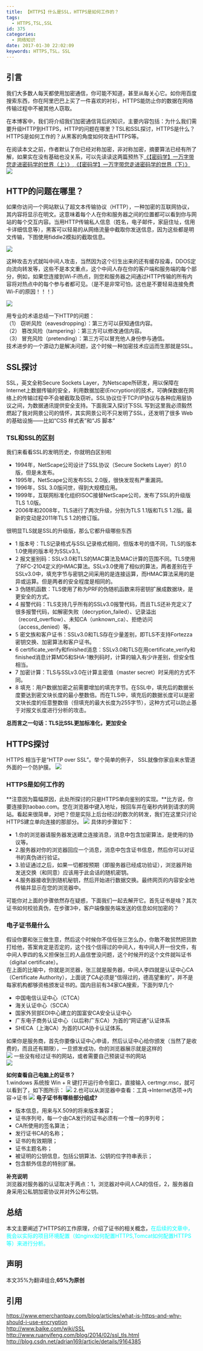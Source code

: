 ```yaml
---
title: 【HTTPS】什么是SSL，HTTPS是如何工作的？
tags:
  - HTTPS,TSL,SSL
id: 375
categories:
  - 网络知识
date: 2017-01-30 22:02:09
keywords: HTTPS,TSL，SSL
---
```


## 引言
我们大多数人每天都使用加密通信，你可能不知道，甚至从每关心它。如你用百度搜索东西，你在阿里巴巴上买了一件喜欢的衬衫，HTTPS能防止你的数据在网络传输过程中不被其他人窃取。

在本博客中，我们将介绍我们加密通信背后的知识，主要内容包括：为什么我们需要升级HTTP到HTTPS，HTTP的问题在哪里？TSL和SSL探讨，HTTPS是什么？HTTPS是如何工作的？从黑客的角度如何攻击HTTPS等。

在阅读本文之前，作者默认了你已经对称加密，非对称加密，摘要算法已经有所了解，如果实在没有基础也没关系，可以先读读这两篇预热下[《【密码学】一万字带您走进密码学的世界（上）》](http://www.ehcoo.com/cryptology.html),[《【密码学】一万字带您走进密码学的世界（下）》](http://www.ehcoo.com/cryptology1.html)
![](../images/2017/02/httpswork_1.jpg)
<!--more-->

## HTTP的问题在哪里？
如果你访问一个网站默认了超文本传输协议（HTTP），一种加密的互联网协议，其内容将显示在明文。这意味着每个人在你和服务器之间的位置都可以看到你与网站的每个交互内容。当用HTTP传输私人信息（姓名，电子邮件，家庭住址，信用卡详细信息等），黑客可以轻易的从网络流量中截取你发送信息，因为这些都是明文传输，下图使用fiddle2模拟的截取信息。

![](../images/2017/02/httpswork_4.jpg?)

这种攻击方式就叫中间人攻击，当然因为这个衍生出来的还有缓存投毒，DDOS定向流向转发等，这些不是本文重点，这个中间人存在你的客户端和服务端的每个部分，例如，如果您连接到Wi-Fi热点，则您和服务器之间通过HTTP传输的所有内容将对热点中的每个参与者都可见。（是不是非常可怕，这也是不要轻易连接免费Wi-Fi的原因！！！）  

![](../images/2017/02/httpswork_2.jpg)  

用专业的术语总结一下HTTP的问题：  
（1） 窃听风险（eavesdropping）：第三方可以获知通信内容。  
（2） 篡改风险（tampering）：第三方可以修改通信内容。  
（3） 冒充风险（pretending）：第三方可以冒充他人身份参与通信。  
技术进步的一个源动力是解决问题，这个时候一种加密技术应运而生那就是SSL。
## SSL探讨
SSL，英文全称Secure Sockets Layer，为Netscape所研发，用以保障在Internet上数据传输的安全，利用数据加密(Encryption)的技术，可确保数据在网络上的传输过程中不会被截取及窃听。SSL协议位于TCP/IP协议与各种应用层协议之间，为数据通讯提供安全支持。下面我深入探讨下SSL
写到这里我必须毅然燃起了我对网景公司的情怀，其实网景公司不只发明了SSL，还发明了很多 Web 的基础设施——比如“CSS 样式表”和“JS 脚本”

### TSL和SSL的区别
我们来看看SSL的发明历史，你就明白区别啦

*  1994年，NetScape公司设计了SSL协议（Secure Sockets Layer）的1.0版，但是未发布。
*  1995年，NetScape公司发布SSL 2.0版，很快发现有严重漏洞。
*  1996年，SSL 3.0版问世，得到大规模应用。
*  1999年，互联网标准化组织ISOC接替NetScape公司，发布了SSL的升级版TLS 1.0版。
*  2006年和2008年，TLS进行了两次升级，分别为TLS 1.1版和TLS 1.2版。最新的变动是2011年TLS 1.2的修订版。

很明显TLS就是SSL的升级版，那么它都升级哪些东西

*  1 版本号：TLS记录格式与SSL记录格式相同，但版本号的值不同，TLS的版本1.0使用的版本号为SSLv3.1。
*  2 报文鉴别码：SSLv3.0和TLS的MAC算法及MAC计算的范围不同。TLS使用了RFC-2104定义的HMAC算法。SSLv3.0使用了相似的算法，两者差别在于SSLv3.0中，填充字节与密钥之间采用的是连接运算，而HMAC算法采用的是异或运算。但是两者的安全程度是相同的。
*  3 伪随机函数：TLS使用了称为PRF的伪随机函数来将密钥扩展成数据块，是更安全的方式。
*  4 报警代码：TLS支持几乎所有的SSLv3.0报警代码，而且TLS还补充定义了很多报警代码，如解密失败（decryption_failed）、记录溢出（record_overflow）、未知CA（unknown_ca）、拒绝访问（access_denied）等。
*  5 密文族和客户证书：SSLv3.0和TLS存在少量差别，即TLS不支持Fortezza密钥交换、加密算法和客户证书。
*  6 certificate_verify和finished消息：SSLv3.0和TLS在用certificate_verify和finished消息计算MD5和SHA-1散列码时，计算的输入有少许差别，但安全性相当。
*  7 加密计算：TLS与SSLv3.0在计算主密值（master secret）时采用的方式不同。
*  8 填充：用户数据加密之前需要增加的填充字节。在SSL中，填充后的数据长度要达到密文块长度的最小整数倍。而在TLS中，填充后的数据长度可以是密文块长度的任意整数倍（但填充的最大长度为255字节），这种方式可以防止基于对报文长度进行分析的攻击。

**总而言之一句话：TLS比SSL更加标准化，更加安全**
## HTTPS探讨
HTTPS 相当于是“HTTP over SSL”。举个简单的例子， SSL就像你家自来水管道外面的一个防护膜。
![](../images/2017/02/httpswork_3.jpg?)
### HTTPS是如何工作的
**注意因为篇幅原因，此处所探讨的只是HTTPS单向鉴别的实现。**比方说，你要连接到taobao.com。您在浏览器中键入地址，按回车并在毫秒内转到请求的网站。看起来很简单，对吧？但是实际上后台经过的数次的转发，我们在这里只讨论HTTPS建立单向连接的那部分。
![](../images/2017/02/httpswork_5.jpg)
具体的步骤如下：
+ 1.你的浏览器请服务器发送建立连接消息，消息中包含加密算法，是使用的协议等。
+ 2.服务器对你的浏览器回应一个消息，消息中包含证书信息，然后你可以对证书的真伪进行验证。
+ 3.验证通过之后，如果一切都按预期（即服务器已经成功验证），浏览器开始发送交换（和同意）应该用于此会话的随机密钥。
+ 4.服务器接收到到随机秘钥，然后开始进行数据交换。最终网页的内容安全地传输并显示在您的浏览器中。

可能你对上面的步骤依然存在疑惑，下面我们一起去解开它。首先证书是啥？其次证书如何校验真伪，在步骤3中，客户端像服务端发送的信息如何加密的？
### 电子证书是什么
假设你要和张三做生意，然后这个时候你不信任张三怎么办，你敢不敢贸然把货款打给他，答案肯定是否定的，这个找个信得过的中间人，有中间人开一份文件，有中间人李四的名义担保张三的人品信誉没问题，这个时候开的这个文件就叫证书（digital certificate）。  
在上面的比喻中，你就是浏览器，张三就是服务器，中间人李四就是认证中心CA（Certificate Authority），上面说了CA必须是“信得过的，德高望重的”，并不是每家机构都够资格颁发证书的。国内目前有34家CA搜索，下面列举几个

+ 中国电信认证中心（CTCA）
+ 海关认证中心（SCCA）
+ 国家外贸部EDI中心建立的国富安CA安全认证中心
+ 广东电子商务认证中心（以后称广东CA）为首的“网证通”认证体系
+ SHECA（上海CA）为首的UCA协卡认证体系。

如果你是服务商，首先你要像认证中心申请，然后认证中心给你颁发（当然了是收费的，而且还有期限），一旦颁发成功，你的浏览器展示就是这样的  
![](../images/2017/02/httpswork_6.jpg?)
一些没有经过证书的网站，或者需要自己预装证书的网站  
![](../images/2017/02/httpswork_7.jpg?)

**如何查看自己电脑上的证书？**  
1.windows 系统按 Win + R 键打开运行命令窗口，直接输入 certmgr.msc，就可以看到了，如下图所示：
![](../images/2017/02/httpswork_8.jpg)
2.也可以从浏览器中查看：工具->Internet选项->内容->证书
![](../images/2017/02/httpswork_9.jpg)
**电子证书有哪些部分组成?**  

+  版本信息，用来与X.509的将来版本兼容；
+  证书序列号，每一个由CA发行的证书必须有一个惟一的序列号；
+  CA所使用的签名算法；
+  发行证书CA的名称；
+  证书的有效期限；
+  证书主题名称；
+  被证明的公钥信息，包括公钥算法、公钥的位字符串表示；
+  包含额外信息的特别扩展。

**补充说明**  
浏览器对服务器的认证取决于两点：1，浏览器对中间人CA的信任，2，服务器自身采用公私钥加密协议并对外公布公钥。

## 总结
本文主要阐述了HTTPS的工作原理，介绍了证书的相关概念，<font color=#00ffff>在后续的文章中，我会以实际的项目环境配置（如nginx如何配置HTTPS,Tomcat如何配置HTTPS等）来进行分析。</font>
## 声明
本文35%为翻译组合,**65%为原创**
## 引用
https://www.emerchantpay.com/blog/articles/what-is-https-and-why-should-i-use-encryption  
http://www.baike.com/wiki/SSL  
http://www.ruanyifeng.com/blog/2014/02/ssl_tls.html  
http://blog.csdn.net/adrian169/article/details/9164385  






